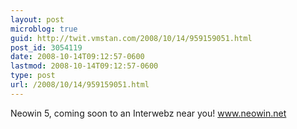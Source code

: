 ```yaml
---
layout: post
microblog: true
guid: http://twit.vmstan.com/2008/10/14/959159051.html
post_id: 3054119
date: 2008-10-14T09:12:57-0600
lastmod: 2008-10-14T09:12:57-0600
type: post
url: /2008/10/14/959159051.html
---
```

Neowin 5, coming soon to an Interwebz near you! www.neowin.net
